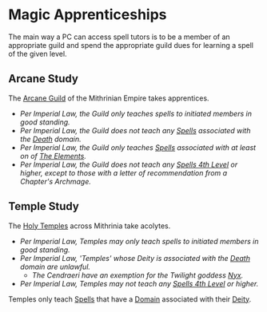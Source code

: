 # Magic Apprenticeships

The main way a PC can access spell tutors is to be a member of an appropriate guild and spend the appropriate guild dues for learning a spell of the given level.

## Arcane Study

The [Arcane Guild](../../Resources%20for%20GMs/Economy/Price%20Subtables/Arcane%20Guild.md) of the Mithrinian Empire takes apprentices.

- *Per Imperial Law, the Guild only teaches spells to initiated members in good standing.*
- *Per Imperial Law, the Guild does not teach any [Spells](Spells.md) associated with the [Death](../Spells/Spell%20Domains/Death.md) domain.*
- *Per Imperial Law, the Guild only teaches [Spells](Spells.md) associated with at least on of [The Elements](../Spells/Spell%20Domains/Spell%20Domains.md#The%20Elements).*
- *Per Imperial Law, the Guild does not teach any [Spells 4th Level](../Spells/Spell%20Level.md) or higher, except to those with a letter of recommendation from a Chapter's Archmage.*

## Temple Study

The [Holy Temples](../../Resources%20for%20GMs/Economy/Price%20Subtables/Holy%20Temple.md) across Mithrinia take acolytes.

- *Per Imperial Law, Temples may only teach spells to initiated members in good standing.*
- *Per Imperial Law, 'Temples' whose Deity is associated with the [Death](../Spells/Spell%20Domains/Death.md) domain are unlawful.*
	- *The Cendraeri have an exemption for the Twilight goddess [Nyx](../Deities/Mithrinian%20Pantheons/Mithrinian%20Deities/Nyx.md).*
- *Per Imperial Law, Temples may not teach any [Spells 4th Level](../Spells/Spell%20Level.md) or higher.*

Temples only teach [Spells](Spells.md) that have a [Domain](../Spells/Spell%20Domains/Spell%20Domains.md) associated with their [Deity](../Deities/Deities.md).
